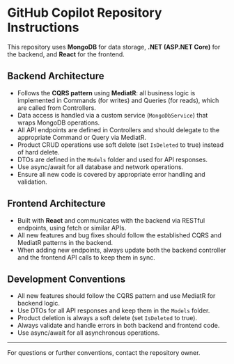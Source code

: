 # GitHub Copilot Repository Instructions

This repository uses **MongoDB** for data storage, **.NET (ASP.NET Core)** for the backend, and **React** for the frontend.

## Backend Architecture
- Follows the **CQRS pattern** using **MediatR**: all business logic is implemented in Commands (for writes) and Queries (for reads), which are called from Controllers.
- Data access is handled via a custom service (`MongoDbService`) that wraps MongoDB operations.
- All API endpoints are defined in Controllers and should delegate to the appropriate Command or Query via MediatR.
- Product CRUD operations use soft delete (set `IsDeleted` to true) instead of hard delete.
- DTOs are defined in the `Models` folder and used for API responses.
- Use async/await for all database and network operations.
- Ensure all new code is covered by appropriate error handling and validation.

## Frontend Architecture
- Built with **React** and communicates with the backend via RESTful endpoints, using fetch or similar APIs.
- All new features and bug fixes should follow the established CQRS and MediatR patterns in the backend.
- When adding new endpoints, always update both the backend controller and the frontend API calls to keep them in sync.

## Development Conventions
- All new features should follow the CQRS pattern and use MediatR for backend logic.
- Use DTOs for all API responses and keep them in the `Models` folder.
- Product deletion is always a soft delete (set `IsDeleted` to true).
- Always validate and handle errors in both backend and frontend code.
- Use async/await for all asynchronous operations.

---

For questions or further conventions, contact the repository owner.
